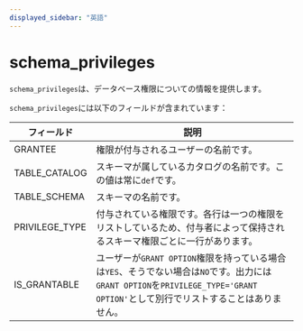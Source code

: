 ```yaml
---
displayed_sidebar: "英語"
---
```


# schema_privileges

`schema_privileges`は、データベース権限についての情報を提供します。

`schema_privileges`には以下のフィールドが含まれています：

| **フィールド**      | **説明**                                                     |
| ---------------- | ------------------------------------------------------------ |
| GRANTEE          | 権限が付与されるユーザーの名前です。                             |
| TABLE_CATALOG    | スキーマが属しているカタログの名前です。この値は常に`def`です。         |
| TABLE_SCHEMA     | スキーマの名前です。                                           |
| PRIVILEGE_TYPE   | 付与されている権限です。各行は一つの権限をリストしているため、付与者によって保持されるスキーマ権限ごとに一行があります。 |
| IS_GRANTABLE     | ユーザーが`GRANT OPTION`権限を持っている場合は`YES`、そうでない場合は`NO`です。出力には`GRANT OPTION`を`PRIVILEGE_TYPE='GRANT OPTION'`として別行でリストすることはありません。 |